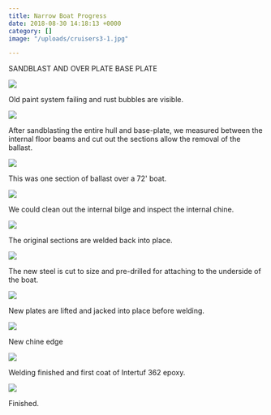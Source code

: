 ```yaml
---
title: Narrow Boat Progress
date: 2018-08-30 14:18:13 +0000
category: []
image: "/uploads/cruisers3-1.jpg"

---
```

SANDBLAST AND OVER PLATE BASE PLATE

![](/uploads/239-1.JPG)

Old paint system failing and rust bubbles are visible.

![](/uploads/246.JPG)

After sandblasting the entire hull and base-plate, we measured between the internal floor beams and cut out the sections allow the removal of the ballast. 

![](/uploads/248-2.JPG) 

This was one section of ballast over a 72' boat. 

![](/uploads/249.JPG)

We could clean out the internal bilge and inspect the internal chine.

![](/uploads/254.JPG)

The original sections are welded back into place.

![](/uploads/267.JPG)

The new steel is cut to size and pre-drilled for attaching to the underside of the boat.

![](/uploads/274.JPG)

New plates are lifted and jacked into place before welding.

![](/uploads/275.JPG)

New chine edge 

![](/uploads/287.JPG)

Welding finished and first coat of Intertuf 362 epoxy.

![](/uploads/283.JPG)

Finished.